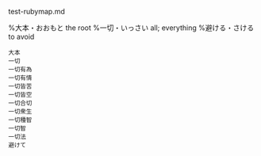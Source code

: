 test-rubymap.md

%大本・おおもと the root
%一切・いっさい all; everything
%避ける・さける to avoid
    
    大本 
    一切
    一切有為
    一切有情
    一切皆苦
    一切皆空
    一切合切
    一切衆生
    一切種智
    一切智
    一切法
    避けて

    


